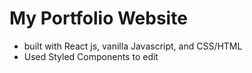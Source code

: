 # My Portfolio Website 
- built with React js, vanilla Javascript, and CSS/HTML
- Used Styled Components to edit
